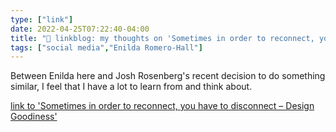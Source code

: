 ```yaml
---
type: ["link"]
date: 2022-04-25T07:22:40-04:00
title: "🔗 linkblog: my thoughts on 'Sometimes in order to reconnect, you have to disconnect – Design Goodiness'"
tags: ["social media","Enilda Romero-Hall"]
---
```

Between Enilda here and Josh Rosenberg's recent decision to do something similar, I feel that I have a lot to learn from and think about.
 
[link to 'Sometimes in order to reconnect, you have to disconnect – Design Goodiness'](https://enildaromero.com/2022/04/25/sometimes-in-order-to-reconnect-you-have-to-disconnect/)

